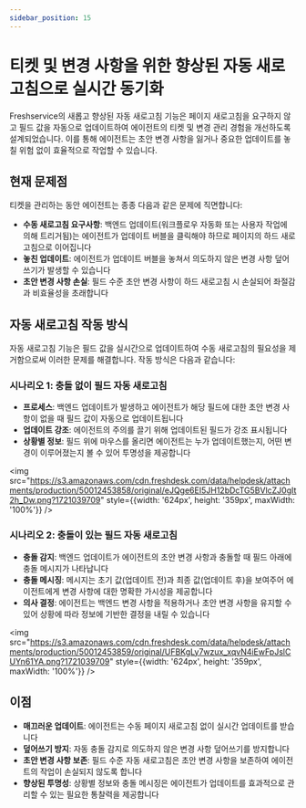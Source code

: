 ```yaml
---
sidebar_position: 15
---
```


# 티켓 및 변경 사항을 위한 향상된 자동 새로고침으로 실시간 동기화

Freshservice의 새롭고 향상된 자동 새로고침 기능은 페이지 새로고침을 요구하지 않고 필드 값을 자동으로 업데이트하여 에이전트의 티켓 및 변경 관리 경험을 개선하도록 설계되었습니다. 이를 통해 에이전트는 초안 변경 사항을 잃거나 중요한 업데이트를 놓칠 위험 없이 효율적으로 작업할 수 있습니다.

## 현재 문제점

티켓을 관리하는 동안 에이전트는 종종 다음과 같은 문제에 직면합니다:

- **수동 새로고침 요구사항**: 백엔드 업데이트(워크플로우 자동화 또는 사용자 작업에 의해 트리거됨)는 에이전트가 업데이트 버블을 클릭해야 하므로 페이지의 하드 새로고침으로 이어집니다
- **놓친 업데이트**: 에이전트가 업데이트 버블을 놓쳐서 의도하지 않은 변경 사항 덮어쓰기가 발생할 수 있습니다
- **초안 변경 사항 손실**: 필드 수준 초안 변경 사항이 하드 새로고침 시 손실되어 좌절감과 비효율성을 초래합니다

## 자동 새로고침 작동 방식

자동 새로고침 기능은 필드 값을 실시간으로 업데이트하여 수동 새로고침의 필요성을 제거함으로써 이러한 문제를 해결합니다. 작동 방식은 다음과 같습니다:

### 시나리오 1: 충돌 없이 필드 자동 새로고침

- **프로세스**: 백엔드 업데이트가 발생하고 에이전트가 해당 필드에 대한 초안 변경 사항이 없을 때 필드 값이 자동으로 업데이트됩니다
- **업데이트 강조**: 에이전트의 주의를 끌기 위해 업데이트된 필드가 강조 표시됩니다
- **상황별 정보**: 필드 위에 마우스를 올리면 에이전트는 누가 업데이트했는지, 어떤 변경이 이루어졌는지 볼 수 있어 투명성을 제공합니다

<img src="https://s3.amazonaws.com/cdn.freshdesk.com/data/helpdesk/attachments/production/50012453858/original/eJQge6EI5JH12bDcTG5BVlcZJ0gIt2h_Dw.png?1721039709" style={{width: '624px', height: '359px', maxWidth: '100%'}} />

### 시나리오 2: 충돌이 있는 필드 자동 새로고침

- **충돌 감지**: 백엔드 업데이트가 에이전트의 초안 변경 사항과 충돌할 때 필드 아래에 충돌 메시지가 나타납니다
- **충돌 메시징**: 메시지는 초기 값(업데이트 전)과 최종 값(업데이트 후)을 보여주어 에이전트에게 변경 사항에 대한 명확한 가시성을 제공합니다
- **의사 결정**: 에이전트는 백엔드 변경 사항을 적용하거나 초안 변경 사항을 유지할 수 있어 상황에 따라 정보에 기반한 결정을 내릴 수 있습니다

<img src="https://s3.amazonaws.com/cdn.freshdesk.com/data/helpdesk/attachments/production/50012453859/original/UFBKgLy7wzux_xqvN4iEwFpJslCUYn61YA.png?1721039709" style={{width: '624px', height: '359px', maxWidth: '100%'}} />

## 이점

- **매끄러운 업데이트**: 에이전트는 수동 페이지 새로고침 없이 실시간 업데이트를 받습니다
- **덮어쓰기 방지**: 자동 충돌 감지로 의도하지 않은 변경 사항 덮어쓰기를 방지합니다
- **초안 변경 사항 보존**: 필드 수준 자동 새로고침은 초안 변경 사항을 보존하여 에이전트의 작업이 손실되지 않도록 합니다
- **향상된 투명성**: 상황별 정보와 충돌 메시징은 에이전트가 업데이트를 효과적으로 관리할 수 있는 필요한 통찰력을 제공합니다